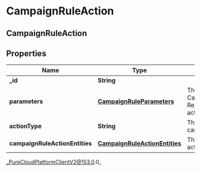 # CampaignRuleAction

## CampaignRuleAction

## Properties

|Name | Type | Description | Notes|
|------------ | ------------- | ------------- | -------------|
| **_id** | **String** |  | [optional] |
| **parameters** | [**CampaignRuleParameters**](CampaignRuleParameters) | The parameters for the CampaignRuleAction. Required for certain actionTypes. | [optional] |
| **actionType** | **String** | The action to take on the campaignRuleActionEntities. | |
| **campaignRuleActionEntities** | [**CampaignRuleActionEntities**](CampaignRuleActionEntities) | The list of entities that this action will apply to. | |



_PureCloudPlatformClientV2@153.0.0_
